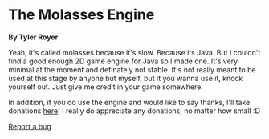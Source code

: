 # The Molasses Engine
**By Tyler Royer**

Yeah, it's called molasses because it's slow.  Because its Java.  But I couldn't find a good enough
2D game engine for Java so I made one.  It's very minimal at the moment and definately not stable.
It's not really meant to be used at this stage by anyone but myself, but it you wanna use it, knock
yourself out.  Just give me credit in your game somewhere.   

In addition, if you do use the engine and would like to say thanks, I'll take donations
[here](https://www.paypal.com/cgi-bin/webscr?cmd=_donations&business=28W649DC5K322&currency_code=USD&source=url)!
I really do appreciate any donations, no matter how small :D   

[Report a bug](mailto:tyler.wayne.royer@gmail.com)